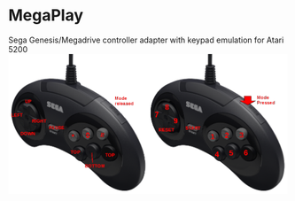 # MegaPlay
Sega Genesis/Megadrive controller adapter with keypad emulation for Atari 5200
![Button Mapping](/doc/MegaPlay.png)
